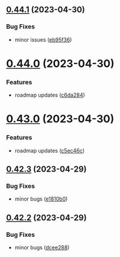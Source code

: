 ## [0.44.1](https://github.com/thecyberworld/thecyberhub.org/compare/v0.44.0...v0.44.1) (2023-04-30)


### Bug Fixes

* minor issues ([eb95f36](https://github.com/thecyberworld/thecyberhub.org/commit/eb95f3655fa23d27de1ba033cba16302f39b293d))



# [0.44.0](https://github.com/thecyberworld/thecyberhub.org/compare/v0.43.0...v0.44.0) (2023-04-30)


### Features

* roadmap updates ([c6da284](https://github.com/thecyberworld/thecyberhub.org/commit/c6da284a1d620ea9c8ddfb4ff3b3b4e41fdad7b5))



# [0.43.0](https://github.com/thecyberworld/thecyberhub.org/compare/v0.42.3...v0.43.0) (2023-04-30)


### Features

* roadmap updates ([c5ec46c](https://github.com/thecyberworld/thecyberhub.org/commit/c5ec46ccad1d7c94b53bc276122e02f6604a3bb0))



## [0.42.3](https://github.com/thecyberworld/thecyberhub.org/compare/v0.42.2...v0.42.3) (2023-04-29)


### Bug Fixes

* minor bugs ([e1810b0](https://github.com/thecyberworld/thecyberhub.org/commit/e1810b06d7c84b56a257f2c7b422e4722bdb2249))



## [0.42.2](https://github.com/thecyberworld/thecyberhub.org/compare/v0.42.1...v0.42.2) (2023-04-29)


### Bug Fixes

* minor bugs ([dcee288](https://github.com/thecyberworld/thecyberhub.org/commit/dcee2883d16f652a53e4a58951295a2bd279af52))



